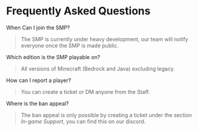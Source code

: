 # Frequently Asked Questions

When Can I join the SMP?

> The SMP is currently under heavy development, our team will notify everyone once the SMP is made public.

Which edition is the SMP playable on?

> All versions of Minecraft (Bedrock and Java) excluding legacy.

How can I report a player?

> You can create a ticket or DM anyone from the Staff.

Where is the ban appeal?

> The ban appeal is only possible by creating a ticket under the section *In-game Support*, you can find this on our discord.
